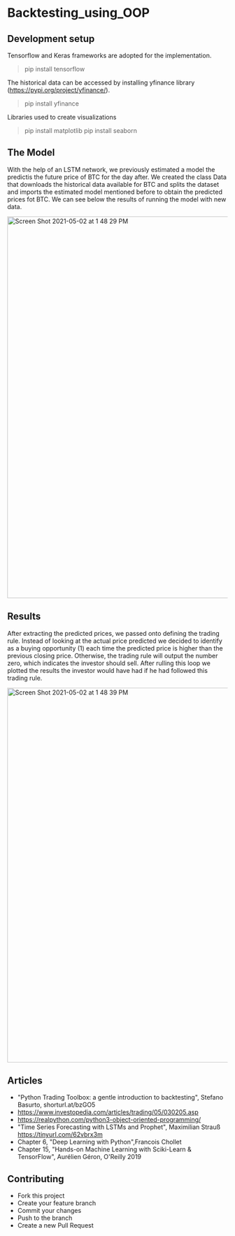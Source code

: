 # Backtesting_using_OOP

## Development setup

Tensorflow and Keras frameworks are adopted for the implementation.

> pip install tensorflow

The historical data can be accessed by installing yfinance library (https://pypi.org/project/yfinance/).

> pip install yfinance

Libraries used to create visualizations

> pip install matplotlib
> pip install seaborn

## The Model

With the help of an LSTM network, we previously estimated a model the predictis the future price of BTC for the day after. We created the class Data that downloads the historical data available for BTC and splits the dataset and imports the estimated model mentioned before to obtain the predicted prices fot BTC. We can see below the results of running the model with new data.

<img width="873" alt="Screen Shot 2021-05-02 at 1 48 29 PM" src="https://user-images.githubusercontent.com/34326154/116821299-b73e1f80-ab4f-11eb-8749-076239e69570.png">

## Results

After extracting the predicted prices, we passed onto defining the trading rule. Instead of looking at the actual price predicted we decided to identify as a buying opportunity (1) each time the predicted price is higher than the previous closing price. Otherwise, the trading rule will output the number zero, which indicates the investor should sell. After rulling this loop we plotted the results the investor would have had if he had followed this trading rule.

<img width="857" alt="Screen Shot 2021-05-02 at 1 48 39 PM" src="https://user-images.githubusercontent.com/34326154/116821312-c45b0e80-ab4f-11eb-8f37-b5ba45eade6a.png">


## Articles

- "Python Trading Toolbox: a gentle introduction to backtesting", Stefano Basurto, shorturl.at/bzGO5
- https://www.investopedia.com/articles/trading/05/030205.asp
- https://realpython.com/python3-object-oriented-programming/
- "Time Series Forecasting with LSTMs and Prophet", Maximilian Strauß  https://tinyurl.com/62vbrx3m
- Chapter 6, "Deep Learning with Python",Francois Chollet
- Chapter 15, "Hands-on Machine Learning with Sciki-Learn & TensorFlow", Aurélien Géron, O'Reilly 2019

## Contributing

- Fork this project
- Create your feature branch
- Commit your changes
- Push to the branch
- Create a new Pull Request

